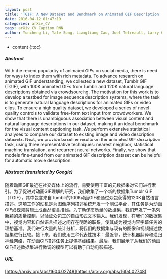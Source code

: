 ```yaml
---
layout: post
title: 'TGIF: A New Dataset and Benchmark on Animated GIF Description'
date: 2016-04-12 01:47:19
categories: arXiv_CV
tags: arXiv_CV Caption RNN
author: Yuncheng Li, Yale Song, Liangliang Cao, Joel Tetreault, Larry Goldberg, Alejandro Jaimes, Jiebo Luo
---
```


* content
{:toc}

##### Abstract
With the recent popularity of animated GIFs on social media, there is need for ways to index them with rich metadata. To advance research on animated GIF understanding, we collected a new dataset, Tumblr GIF (TGIF), with 100K animated GIFs from Tumblr and 120K natural language descriptions obtained via crowdsourcing. The motivation for this work is to develop a testbed for image sequence description systems, where the task is to generate natural language descriptions for animated GIFs or video clips. To ensure a high quality dataset, we developed a series of novel quality controls to validate free-form text input from crowdworkers. We show that there is unambiguous association between visual content and natural language descriptions in our dataset, making it an ideal benchmark for the visual content captioning task. We perform extensive statistical analyses to compare our dataset to existing image and video description datasets. Next, we provide baseline results on the animated GIF description task, using three representative techniques: nearest neighbor, statistical machine translation, and recurrent neural networks. Finally, we show that models fine-tuned from our animated GIF description dataset can be helpful for automatic movie description.

##### Abstract (translated by Google)
随着动画GIF最近在社交媒体上的流行，需要使用丰富的元数据来对它们进行索引。为了促进对动画GIF理解的研究，我们收集了一个新的数据集Tumblr GIF（TGIF），其中包含来自Tumblr的100K动画GIF和通过众包获得的120K自然语言描述。这项工作的动机是为图像序列描述系统开发一个测试平台，其任务是为动画GIF或视频剪辑生成自然语言描述。为了确保高质量的数据集，我们开发了一系列新颖的质量控制，以验证众包工的自由形式文本输入。我们发现，在我们的数据集中，视觉内容和自然语言描述之间存在明确的联系，使其成为视觉内容字幕任务的理想基准。我们进行大量的统计分析，将我们的数据集与现有的图像和视频描述数据集进行比较。接下来，我们使用三种代表性技术：最近邻，统计机器翻译和递归神经网络，在动画GIF描述任务上提供基线结果。最后，我们展示了从我们的动画GIF描述数据集进行微调的模型可以有助于自动电影描述。

##### URL
[https://arxiv.org/abs/1604.02748](https://arxiv.org/abs/1604.02748)


